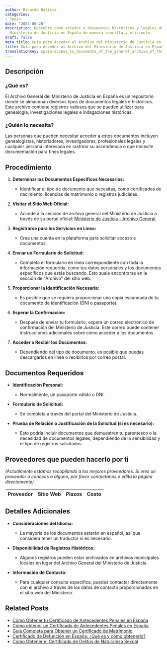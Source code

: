 ```yaml
---
author: Ricardo Batista
categories:
- Spain
date: '2024-06-20'
description: Descubre cómo acceder a documentos históricos y legales del Archivo del
  Ministerio de Justicia en España de manera sencilla y eficiente.
draft: false
meta_title: Guía para Acceder al Archivo del Ministerio de Justicia en España
title: Guía para Acceder al Archivo del Ministerio de Justicia en España
translationKey: spain-access_to_documents_of_the_general_archive_of_the_ministry_of_justice
---
```



## Descripción

### ¿Qué es?
El Archivo General del Ministerio de Justicia en España es un repositorio donde se almacenan diversos tipos de documentos legales e históricos. Este archivo contiene registros valiosos que se pueden utilizar para genealogía, investigaciones legales e indagaciones históricas.

### ¿Quién lo necesita?
Las personas que pueden necesitar acceder a estos documentos incluyen genealogistas, historiadores, investigadores, profesionales legales y cualquier persona interesada en rastrear su ascendencia o que necesite documentación para fines legales.

## Procedimiento
1. **Determinar los Documentos Específicos Necesarios:**
   - Identificar el tipo de documento que necesitas, como certificados de nacimiento, licencias de matrimonio o registros judiciales.

2. **Visitar el Sitio Web Oficial:**
   - Accede a la sección de archivo general del Ministerio de Justicia a través de su portal oficial: [Ministerio de Justicia - Archivo General](https://www.mjusticia.gob.es/).

3. **Registrarse para los Servicios en Línea:**
   - Crea una cuenta en la plataforma para solicitar acceso a documentos.

4. **Enviar un Formulario de Solicitud:**
   - Completa el formulario en línea correspondiente con toda la información requerida, como tus datos personales y los documentos específicos que estás buscando. Esto suele encontrarse en la sección de "Archivo" del sitio web.

5. **Proporcionar la Identificación Necesaria:**
   - Es posible que se requiera proporcionar una copia escaneada de tu documento de identificación (DNI o pasaporte).

6. **Esperar la Confirmación:**
   - Después de enviar tu formulario, espera un correo electrónico de confirmación del Ministerio de Justicia. Este correo puede contener instrucciones adicionales sobre cómo acceder a los documentos.

7. **Acceder o Recibir los Documentos:**
   - Dependiendo del tipo de documento, es posible que puedas descargarlos en línea o recibirlos por correo postal.

## Documentos Requeridos
- **Identificación Personal:**
  - Normalmente, un pasaporte válido o DNI.

- **Formulario de Solicitud:**
  - Se completa a través del portal del Ministerio de Justicia.

- **Prueba de Relación o Justificación de la Solicitud (si es necesario):**
  - Esto podría incluir documentos que demuestren tu parentesco o la necesidad de documentos legales, dependiendo de la sensibilidad y el tipo de registros solicitados.

## Proveedores que pueden hacerlo por ti
_(Actualmente estamos recopilando a los mejores proveedores. Si eres un proveedor o conoces a alguno, por favor contáctanos o edita la página directamente)_

| Proveedor        |     Sitio Web     |     Plazos    |       Costo      |
| --------------- | --------------- |  :-------------: | :-------------: |

## Detalles Adicionales
- **Consideraciones del Idioma:**
  - La mayoría de los documentos estarán en español, así que considera tener un traductor si es necesario.

- **Disponibilidad de Registros Históricos:**
  - Algunos registros pueden estar archivados en archivos municipales locales en lugar del Archivo General del Ministerio de Justicia.

- **Información de Contacto:**
  - Para cualquier consulta específica, puedes contactar directamente con el archivo a través de los datos de contacto proporcionados en el sitio web del Ministerio.


## Related Posts

- [Cómo Obtener tu Certificado de Antecedentes Penales en España](https://tramitit.com/es/guides/spain/certificado_de_antecedentes_penales/)
- [Cómo obtener un Certificado de Antecedentes Penales en España](https://tramitit.com/es/guides/spain/solicitud_de_certificado_de_antecedentes_penales/)
- [Guía Completa para Obtener un Certificado de Matrimonio](https://tramitit.com/es/guides/spain/certificado_de_matrimonio/)
- [Certificado de Defunción en España: ¿Qué es y cómo obtenerlo?](https://tramitit.com/es/guides/spain/certificado_de_defunción/)
- [Cómo Obtener el Certificado de Delitos de Naturaleza Sexual](https://tramitit.com/es/guides/spain/certificado_de_delitos_de_naturaleza_sexual/)